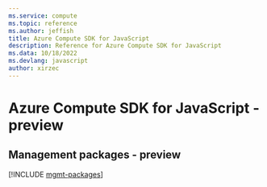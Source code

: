 ```yaml
---
ms.service: compute
ms.topic: reference
ms.author: jeffish
title: Azure Compute SDK for JavaScript
description: Reference for Azure Compute SDK for JavaScript
ms.data: 10/18/2022
ms.devlang: javascript
author: xirzec
---
```

# Azure Compute SDK for JavaScript - preview

## Management packages - preview
[!INCLUDE [mgmt-packages](compute-mgmt-index.md)]